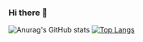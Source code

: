 ### Hi there 👋

![Anurag's GitHub stats](https://github-readme-stats.vercel.app/api?username=amritanand-py&show_icons=true&theme=radical)
[![Top Langs](https://github-readme-stats.vercel.app/api/top-langs/?username=amritanand-py&layout=compact)](https://github.com/anuraghazra/github-readme-stats)
<!--
**amritanand-py/amritanand-py** is a ✨ _special_ ✨ repository because its `README.md` (this file) appears on your GitHub profile.

Here are some ideas to get you started:

- 🔭 I’m currently working on ...
- 🌱 I’m currently learning ...
- 👯 I’m looking to collaborate on ...
- 🤔 I’m looking for help with ...
- 💬 Ask me about ...
- 📫 How to reach me: ...
- 😄 Pronouns: ...
- ⚡ Fun fact: ...
-->

